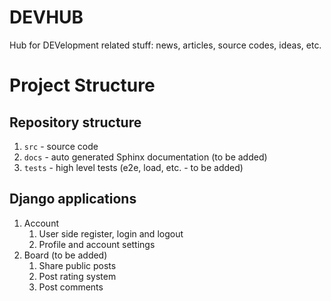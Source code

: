 # DEVHUB

Hub for DEVelopment related stuff: news, articles, source codes, ideas, etc.

# Project Structure

## Repository structure

1. `src` - source code
2. `docs` - auto generated Sphinx documentation (to be added)
3. `tests` - high level tests (e2e, load, etc. - to be added)

## Django applications

1. Account
   1. User side register, login and logout
   2. Profile and account settings
2. Board (to be added)
   1. Share public posts
   2. Post rating system
   3. Post comments
